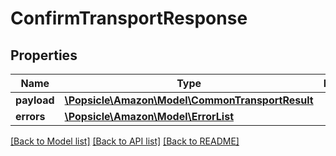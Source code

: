 # ConfirmTransportResponse

## Properties
Name | Type | Description | Notes
------------ | ------------- | ------------- | -------------
**payload** | [**\Popsicle\Amazon\Model\CommonTransportResult**](CommonTransportResult.md) |  | [optional] 
**errors** | [**\Popsicle\Amazon\Model\ErrorList**](ErrorList.md) |  | [optional] 

[[Back to Model list]](../../README.md#documentation-for-models) [[Back to API list]](../../README.md#documentation-for-api-endpoints) [[Back to README]](../../README.md)

